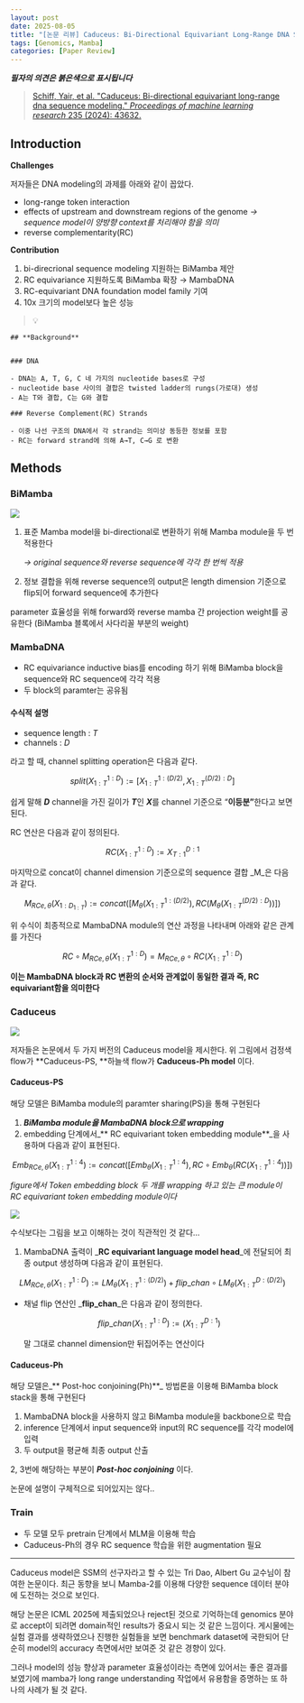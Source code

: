```yaml
---
layout: post
date: 2025-08-05
title: "[논문 리뷰] Caduceus: Bi-Directional Equivariant Long-Range DNA Sequence Modeling"
tags: [Genomics, Mamba]
categories: [Paper Review]
---
```


<span class="notion-red">_**필자의 의견은 붉은색으로 표시됩니다**_</span>


> [Schiff, Yair, et al. "Caduceus: Bi-directional equivariant long-range dna sequence modeling." ](https://pmc.ncbi.nlm.nih.gov/articles/PMC12189541/)[_Proceedings of machine learning research_](https://pmc.ncbi.nlm.nih.gov/articles/PMC12189541/)[ 235 (2024): 43632.](https://pmc.ncbi.nlm.nih.gov/articles/PMC12189541/)



## Introduction


**Challenges**


저자들은 DNA modeling의 과제를 아래와 같이 꼽았다.

- long-range token interaction
- effects of upstream and downstream regions of the genome 
_→ sequence model이 양방향 context를 처리해야 함을 의미_
- reverse complementarity(RC)

**Contribution**

1. bi-direcrional sequence modeling 지원하는 BiMamba 제안
1. RC equivariance 지원하도록 BiMamba 확장 → MambaDNA
1. RC-equivariant DNA foundation model family 기여
1. 10x 크기의 model보다 높은 성능

> 💡 


	## **Background**


	### DNA

	- DNA는 A, T, G, C 네 가지의 nucleotide bases로 구성
	- nucleotide base 사이의 결합은 twisted ladder의 rungs(가로대) 생성
	- A는 T와 결합, C는 G와 결합

	### Reverse Complement(RC) Strands

	- 이중 나선 구조의 DNA에서 각 strand는 의미상 동등한 정보를 포함
	- RC는 forward strand에 의해 A→T, C→G 로 변환


## Methods



### BiMamba


![](https://prod-files-secure.s3.us-west-2.amazonaws.com/542b861c-36a8-4051-84e5-8804b6728dba/2c247d59-7815-4980-99f0-8f0d21f445a7/image.png?X-Amz-Algorithm=AWS4-HMAC-SHA256&X-Amz-Content-Sha256=UNSIGNED-PAYLOAD&X-Amz-Credential=ASIAZI2LB4664KEKD6MN%2F20250921%2Fus-west-2%2Fs3%2Faws4_request&X-Amz-Date=20250921T040116Z&X-Amz-Expires=3600&X-Amz-Security-Token=IQoJb3JpZ2luX2VjEIP%2F%2F%2F%2F%2F%2F%2F%2F%2F%2FwEaCXVzLXdlc3QtMiJHMEUCIBbL93Q4fKgWKHv60cf5ywHIDKepg08Yg0VH8xtEOxPUAiEAyfUPnBYHjPPDi2AcKipamTnyNiCq8kqU7FunFt1yYgIqiAQI%2FP%2F%2F%2F%2F%2F%2F%2F%2F%2F%2FARAAGgw2Mzc0MjMxODM4MDUiDNDv0AbS29uX%2F9mP7SrcA7R0oJPnvifsS6Mv2whWqQocG%2BKDtnsnRwKYQyoicJI%2BmG5rjX8921W6myKKxHiY%2B47j0Zruug5uJSgBxGoKrUhMSEkfJCUdmn89YRsysPigjC4XxcK3u066EfQ6%2B94QAW4dPpBT7MBErA0CiVHrpHacm4P%2FryJPkdhAseCn2VEtEC7WXYD27XHR9CwsGwpxnm%2FoWb0zgFYkjATLjXs7FzcJiIvQ%2FZ87z5J7bGe8oV7mo9B%2F0L662Ea7ylNubE63VOdSI539mj34ebp4a%2FXf2bKlTzA2wC%2FVJFmvN9puy%2BJsQpBX5RzZbnlMh5t4QsUxiuATn5QZFUB0jpAzfCaOdgjGBfzAHjtmt03VSei%2BhkiHXLSF55EPswMztFi%2FGdmQ1iyaRsB76vqo6Q7ipSAKeIbSCPF5uXFlZb4J7EVObXLwCO112XE9oN3f78EzYgdE3Wnsi1xB83yb%2BZT5wJ89urtxmbUM6TTEWsdFPn3tEZ48XQgEKO5coSbxz3IgfFdOSHkNvGUJU%2BtIidmZ4pqfw%2BBRIjMg5JDzpoSXaxKM9Gb6KcY1%2BdduMMXVt38tgIlO%2BOAlEdvaPRo87Mr6DtXLBBIRCgLmySrr5W8IGEsxdJE3aF50JCikCmvVa5aBML%2FbvcYGOqUBagVtwfwp3RQVoDmkcM43bLDcOGpu9JemDMeoAV6Mg9HwKgYHKalWSpnkamb0ZuG5rXI7n036ZkKXSwgzlhZOiNRGvcVdmn1PN4PTts8VXcrJsLxPXljJDaAVACDAxhqVcoHsvGwfCWpXrcYGpawaf7iiorWSk8dz4Z%2BJcURduntrOSRrgbA9ALgzJLoXK%2BdlEVgFAGfAu1X71ptwiBmfEXg2Wc51&X-Amz-Signature=4535a54bd6752bf746bece64d3198f10fc48260f7bb2f0a1eb0f8f4c7207a998&X-Amz-SignedHeaders=host&x-amz-checksum-mode=ENABLED&x-id=GetObject)

1. 표준 Mamba model을 bi-directional로 변환하기 위해 Mamba module을 두 번 적용한다

	_→ original sequence와 reverse sequence에 각각 한 번씩 적용_

1. 정보 결합을 위해 reverse sequence의 output은 length dimension 기준으로 flip되어 forward sequence에 추가한다

parameter 효율성을 위해 forward와 reverse mamba 간 projection weight를 공유한다 (BiMamba 블록에서 사다리꼴 부분의 weight)



### MambaDNA

- RC equivariance inductive bias를 encoding 하기 위해 BiMamba block을 sequence와 RC sequence에 각각 적용
- 두 block의 paramter는 공유됨


#### 수식적 설명

- sequence length : _T_
- channels : _D_

라고 할 때,  channel splitting operation은 다음과 같다.


$$
split(X^{1:D}_{1:T}):=[X^{1:(D/2)}_{1:T},X^{(D/2):D}_{1:T}]
$$


<span class="notion-red">쉽게 말해 </span><span class="notion-red">_**D**_</span><span class="notion-red"> channel을 가진 길이가 </span><span class="notion-red">_**T**_</span><span class="notion-red">인 </span><span class="notion-red">_**X**_</span><span class="notion-red">를 channel 기준으로 “</span><span class="notion-red">**이등분”**</span><span class="notion-red">한다고 보면 된다.</span>


RC 연산은 다음과 같이 정의된다.


$$
RC(X^{1:D}_{1:T}):=X^{D:1}_{T:1}
$$


마지막으로 concat이 channel dimension 기준으로의 sequence 결합 _M_은 다음과 같다.


$$
M_{RCe,\theta}(X_{1:D_{1:T}}):=concat([M_{\theta}(X^{1:(D/2)}_{1:T}),RC(M_{\theta}(X^{(D/2):D}_{1:T}))])
$$


위 수식이 최종적으로 MambaDNA module의 연산 과정을 나타내며 아래와 같은 관계를 가진다


$$
RC\circ M_{RCe,\theta}(X^{1:D}_{1:T}) = M_{RCe,\theta} \circ RC(X^{1:D}_{1:T})
$$


**이는 MambaDNA block과 RC 변환의 순서와 관계없이 동일한 결과 즉, RC equivariant함을 의미한다**



### Caduceus


![](https://prod-files-secure.s3.us-west-2.amazonaws.com/542b861c-36a8-4051-84e5-8804b6728dba/f94a60d7-8145-473b-aef9-7c68d3ec604a/image.png?X-Amz-Algorithm=AWS4-HMAC-SHA256&X-Amz-Content-Sha256=UNSIGNED-PAYLOAD&X-Amz-Credential=ASIAZI2LB4664KEKD6MN%2F20250921%2Fus-west-2%2Fs3%2Faws4_request&X-Amz-Date=20250921T040117Z&X-Amz-Expires=3600&X-Amz-Security-Token=IQoJb3JpZ2luX2VjEIP%2F%2F%2F%2F%2F%2F%2F%2F%2F%2FwEaCXVzLXdlc3QtMiJHMEUCIBbL93Q4fKgWKHv60cf5ywHIDKepg08Yg0VH8xtEOxPUAiEAyfUPnBYHjPPDi2AcKipamTnyNiCq8kqU7FunFt1yYgIqiAQI%2FP%2F%2F%2F%2F%2F%2F%2F%2F%2F%2FARAAGgw2Mzc0MjMxODM4MDUiDNDv0AbS29uX%2F9mP7SrcA7R0oJPnvifsS6Mv2whWqQocG%2BKDtnsnRwKYQyoicJI%2BmG5rjX8921W6myKKxHiY%2B47j0Zruug5uJSgBxGoKrUhMSEkfJCUdmn89YRsysPigjC4XxcK3u066EfQ6%2B94QAW4dPpBT7MBErA0CiVHrpHacm4P%2FryJPkdhAseCn2VEtEC7WXYD27XHR9CwsGwpxnm%2FoWb0zgFYkjATLjXs7FzcJiIvQ%2FZ87z5J7bGe8oV7mo9B%2F0L662Ea7ylNubE63VOdSI539mj34ebp4a%2FXf2bKlTzA2wC%2FVJFmvN9puy%2BJsQpBX5RzZbnlMh5t4QsUxiuATn5QZFUB0jpAzfCaOdgjGBfzAHjtmt03VSei%2BhkiHXLSF55EPswMztFi%2FGdmQ1iyaRsB76vqo6Q7ipSAKeIbSCPF5uXFlZb4J7EVObXLwCO112XE9oN3f78EzYgdE3Wnsi1xB83yb%2BZT5wJ89urtxmbUM6TTEWsdFPn3tEZ48XQgEKO5coSbxz3IgfFdOSHkNvGUJU%2BtIidmZ4pqfw%2BBRIjMg5JDzpoSXaxKM9Gb6KcY1%2BdduMMXVt38tgIlO%2BOAlEdvaPRo87Mr6DtXLBBIRCgLmySrr5W8IGEsxdJE3aF50JCikCmvVa5aBML%2FbvcYGOqUBagVtwfwp3RQVoDmkcM43bLDcOGpu9JemDMeoAV6Mg9HwKgYHKalWSpnkamb0ZuG5rXI7n036ZkKXSwgzlhZOiNRGvcVdmn1PN4PTts8VXcrJsLxPXljJDaAVACDAxhqVcoHsvGwfCWpXrcYGpawaf7iiorWSk8dz4Z%2BJcURduntrOSRrgbA9ALgzJLoXK%2BdlEVgFAGfAu1X71ptwiBmfEXg2Wc51&X-Amz-Signature=2f4bc1f87b8828594e6c483b0c9afd6be12a81ea10dacb25556d7dab20378c89&X-Amz-SignedHeaders=host&x-amz-checksum-mode=ENABLED&x-id=GetObject)


저자들은 논문에서 두 가지 버전의 Caduceus model을 제시한다. 위 그림에서 검정색 flow가 **Caduceus-PS, **하늘색 flow가 **Caduceus-Ph model** 이다.



#### Caduceus-PS


해당 모델은 BiMamba module의 paramter sharing(PS)을 통해 구현된다

1. _**BiMamba module을 MambaDNA block으로 wrapping**_
1. embedding 단계에서_** RC equivariant token embedding module**_을 사용하며 다음과 같이 표현된다.

$$
Emb_{RCe,\theta}(X^{1:4}_{1:T}):=concat([Emb_{\theta}(X^{1:4}_{1:T}),RC \circ Emb_{\theta}(RC(X^{1:4}_{1:T}))])
$$


_figure에서 Token embedding block 두 개를 wrapping 하고 있는 큰 module이 RC equivariant token embedding module이다_


![](https://prod-files-secure.s3.us-west-2.amazonaws.com/542b861c-36a8-4051-84e5-8804b6728dba/b175e4da-71eb-4e91-8c23-a06dabe673c9/image.png?X-Amz-Algorithm=AWS4-HMAC-SHA256&X-Amz-Content-Sha256=UNSIGNED-PAYLOAD&X-Amz-Credential=ASIAZI2LB4664KEKD6MN%2F20250921%2Fus-west-2%2Fs3%2Faws4_request&X-Amz-Date=20250921T040117Z&X-Amz-Expires=3600&X-Amz-Security-Token=IQoJb3JpZ2luX2VjEIP%2F%2F%2F%2F%2F%2F%2F%2F%2F%2FwEaCXVzLXdlc3QtMiJHMEUCIBbL93Q4fKgWKHv60cf5ywHIDKepg08Yg0VH8xtEOxPUAiEAyfUPnBYHjPPDi2AcKipamTnyNiCq8kqU7FunFt1yYgIqiAQI%2FP%2F%2F%2F%2F%2F%2F%2F%2F%2F%2FARAAGgw2Mzc0MjMxODM4MDUiDNDv0AbS29uX%2F9mP7SrcA7R0oJPnvifsS6Mv2whWqQocG%2BKDtnsnRwKYQyoicJI%2BmG5rjX8921W6myKKxHiY%2B47j0Zruug5uJSgBxGoKrUhMSEkfJCUdmn89YRsysPigjC4XxcK3u066EfQ6%2B94QAW4dPpBT7MBErA0CiVHrpHacm4P%2FryJPkdhAseCn2VEtEC7WXYD27XHR9CwsGwpxnm%2FoWb0zgFYkjATLjXs7FzcJiIvQ%2FZ87z5J7bGe8oV7mo9B%2F0L662Ea7ylNubE63VOdSI539mj34ebp4a%2FXf2bKlTzA2wC%2FVJFmvN9puy%2BJsQpBX5RzZbnlMh5t4QsUxiuATn5QZFUB0jpAzfCaOdgjGBfzAHjtmt03VSei%2BhkiHXLSF55EPswMztFi%2FGdmQ1iyaRsB76vqo6Q7ipSAKeIbSCPF5uXFlZb4J7EVObXLwCO112XE9oN3f78EzYgdE3Wnsi1xB83yb%2BZT5wJ89urtxmbUM6TTEWsdFPn3tEZ48XQgEKO5coSbxz3IgfFdOSHkNvGUJU%2BtIidmZ4pqfw%2BBRIjMg5JDzpoSXaxKM9Gb6KcY1%2BdduMMXVt38tgIlO%2BOAlEdvaPRo87Mr6DtXLBBIRCgLmySrr5W8IGEsxdJE3aF50JCikCmvVa5aBML%2FbvcYGOqUBagVtwfwp3RQVoDmkcM43bLDcOGpu9JemDMeoAV6Mg9HwKgYHKalWSpnkamb0ZuG5rXI7n036ZkKXSwgzlhZOiNRGvcVdmn1PN4PTts8VXcrJsLxPXljJDaAVACDAxhqVcoHsvGwfCWpXrcYGpawaf7iiorWSk8dz4Z%2BJcURduntrOSRrgbA9ALgzJLoXK%2BdlEVgFAGfAu1X71ptwiBmfEXg2Wc51&X-Amz-Signature=1b7861bf474cc95400c662642e8a3b2c2da261bca18459fb1fa31d1b2c37dd5b&X-Amz-SignedHeaders=host&x-amz-checksum-mode=ENABLED&x-id=GetObject)


<span class="notion-red">수식보다는 그림을 보고 이해하는 것이 직관적인 것 같다…</span>

1. MambaDNA 출력이 _**RC equivariant language model head**_에 전달되어 최종 output 생성하며 다음과 같이 표현된다.

$$
LM_{RCe,\theta}(X^{1:D}_{1:T}):= LM_{\theta}(X^{1:(D/2)}_{1:T})+flip\_chan\circ LM_{\theta}(X^{D:(D/2)}_{1:T})
$$

- 채널 flip 연산인 _**flip\_chan**_은 다음과 같이 정의한다.

	$$
	flip\_chan(X^{1:D}_{1:T}):=(X^{D:1}_{1:T})
	$$


	말 그대로 channel dimension만 뒤집어주는 연산이다



#### Caduceus-Ph


해당 모델은_** Post-hoc conjoining(Ph)**_ 방법론을 이용해 BiMamba block stack을 통해 구현된다

1. MambaDNA block을 사용하지 않고 BiMamba module을 backbone으로 학습
1. inference 단계에서 input sequence와 input의 RC sequence를 각각 model에 입력
1. 두 output을 평균해 최종 output 산출

2, 3번에 해당하는 부분이 _**Post-hoc conjoining**_ 이다.


<span class="notion-red">논문에 설명이 구체적으로 되어있지는 않다..</span>



### Train

- 두 모델 모두 pretrain 단계에서 MLM을 이용해 학습
- Caduceus-Ph의 경우 RC sequence 학습을 위한 augmentation 필요

---


<span class="notion-red">Caduceus model은 SSM의 선구자라고 할 수 있는 Tri Dao, Albert Gu 교수님이 참여한 논문이다. 최근 동향을 보니 Mamba-2를 이용해 다양한 sequence 데이터 분야에 도전하는 것으로 보인다.</span>


<span class="notion-red">해당 논문은 ICML 2025에 제출되었으나 reject된 것으로 기억하는데 genomics 분야로 accept이 되려면 domain적인 results가 중요시 되는 것 같은 느낌이다. 게시물에는 실험 결과를 생략하였으나 진행한 실험들을 보면 benchmark dataset에 국한되어 단순히 model의 accuracy 측면에서만 보여준 것 같은 경향이 있다.</span>


<span class="notion-red">그러나 model의 성능 향상과 parameter 효율성이라는 측면에 있어서는 좋은 결과를 보였기에 mamba가 long range understanding 작업에서 유용함을 증명하는 또 하나의 사례가 될 것 같다.</span>

